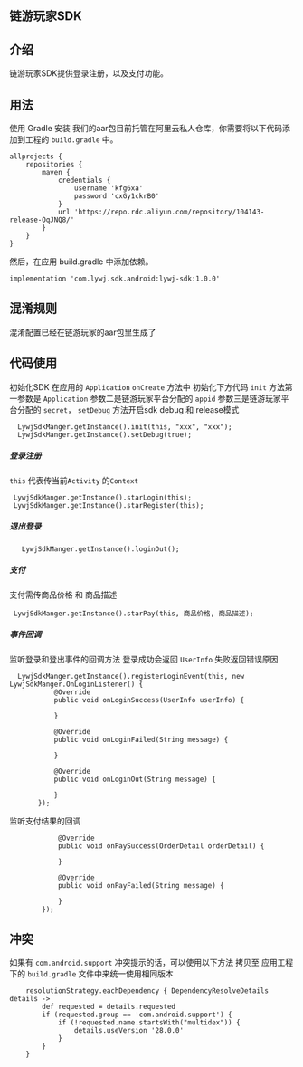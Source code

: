 ## 链游玩家SDK
## 介绍
链游玩家SDK提供登录注册，以及支付功能。
## 用法
使用 Gradle 安装
我们的aar包目前托管在阿里云私人仓库，你需要将以下代码添加到工程的 `build.gradle` 中。
```
allprojects {
    repositories {
        maven {
            credentials {
                username 'kfg6xa'
                password 'cxGy1ckrB0'
            }
            url 'https://repo.rdc.aliyun.com/repository/104143-release-OqJNQ8/'
        }
    }
}
```
然后，在应用 build.gradle 中添加依赖。
```
implementation 'com.lywj.sdk.android:lywj-sdk:1.0.0'
 ```
 
## 混淆规则
混淆配置已经在链游玩家的aar包里生成了
## 代码使用
初始化SDK 在应用的 `Application` `onCreate` 方法中 初始化下方代码 `init` 方法第一参数是 `Application` 参数二是链游玩家平台分配的 `appid` 参数三是链游玩家平台分配的 `secret`，
`setDebug` 方法开启sdk debug 和 release模式
```
  LywjSdkManger.getInstance().init(this, "xxx", "xxx");
  LywjSdkManger.getInstance().setDebug(true);
  ```
##### 登录注册 
`this` 代表传当前`Activity` 的`Context`
```
 LywjSdkManger.getInstance().starLogin(this);
 LywjSdkManger.getInstance().starRegister(this);
 ```
##### 退出登录 
```
   LywjSdkManger.getInstance().loginOut();
```
##### 支付
支付需传商品价格 和 商品描述
```
 LywjSdkManger.getInstance().starPay(this, 商品价格, 商品描述);
 ```
##### 事件回调 
监听登录和登出事件的回调方法 登录成功会返回 `UserInfo` 失败返回错误原因
 ```
   LywjSdkManger.getInstance().registerLoginEvent(this, new LywjSdkManger.OnLoginListener() {
            @Override
            public void onLoginSuccess(UserInfo userInfo) {

            }

            @Override
            public void onLoginFailed(String message) {

            }

            @Override
            public void onLoginOut(String message) {

            }
        });
 ```
 监听支付结果的回调
```LywjSdkManger.getInstance().registerPayEvent(this, new LywjSdkManger.OnPayListener() {
            @Override
            public void onPaySuccess(OrderDetail orderDetail) {

            }

            @Override
            public void onPayFailed(String message) {

            }
        });
 ```       
## 冲突
如果有 `com.android.support` 冲突提示的话，可以使用以下方法 拷贝至 应用工程下的 `build.gradle` 文件中来统一使用相同版本 
```configurations.all {
    resolutionStrategy.eachDependency { DependencyResolveDetails details ->
        def requested = details.requested
        if (requested.group == 'com.android.support') {
            if (!requested.name.startsWith("multidex")) {
                details.useVersion '28.0.0'
            }
        }
    }
```
